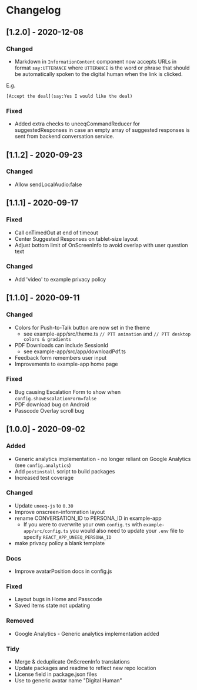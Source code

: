 # Changelog

## [1.2.0] - 2020-12-08

### Changed

- Markdown in `InformationContent` component now accepts URLs in format `say:UTTERANCE` where `UTTERANCE` is the word or phrase that should be automatically spoken to the digital human when the link is clicked.

E.g.

```
[Accept the deal](say:Yes I would like the deal)
```

### Fixed

- Added extra checks to uneeqCommandReducer for suggestedResponses in case an empty array of suggested responses is sent from backend conversation service.

## [1.1.2] - 2020-09-23

### Changed

- Allow sendLocalAudio:false

## [1.1.1] - 2020-09-17

### Fixed

- Call onTimedOut at end of timeout
- Center Suggested Responses on tablet-size layout
- Adjust bottom limit of OnScreenInfo to avoid overlap with user question text

### Changed

- Add 'video' to example privacy policy

## [1.1.0] - 2020-09-11

### Changed

- Colors for Push-to-Talk button are now set in the theme
  - see example-app/src/theme.ts `// PTT animation` and `// PTT desktop colors & gradients`
- PDF Downloads can include SessionId
  - see example-app/src/app/downloadPdf.ts
- Feedback form remembers user input
- Improvements to example-app home page

### Fixed

- Bug causing Escalation Form to show when `config.showEscalationForm=false`
- PDF download bug on Android
- Passcode Overlay scroll bug

## [1.0.0] - 2020-09-02

### Added

- Generic analytics implementation - no longer reliant on Google Analytics (see `config.analytics`)
- Add `postinstall` script to build packages
- Increased test coverage

### Changed

- Update `uneeq-js` to `0.30`
- Improve onscreen-information layout
- rename CONVERSATION_ID to PERSONA_ID in example-app
  - If you were to overwrite your own `config.ts` with `example-app/src/config.ts` you would also need to update your `.env` file to specify `REACT_APP_UNEEQ_PERSONA_ID`
- make privacy policy a blank template

### Docs

- Improve avatarPosition docs in config.js

### Fixed

- Layout bugs in Home and Passcode
- Saved items state not updating

### Removed

- Google Analytics - Generic analytics implementation added

### Tidy

- Merge & deduplicate OnScreenInfo translations
- Update packages and readme to reflect new repo location
- License field in package.json files
- Use to generic avatar name "Digital Human"

